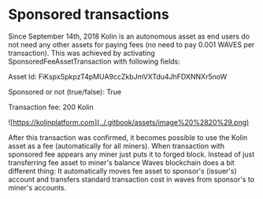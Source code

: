 # Sponsored transactions


  
Since September 14th, 2018 Kolin is an autonomous asset as end users do not need any other assets for paying fees \(no need to pay 0.001 WAVES per transaction\). This was achieved by activating SponsoredFeeAssetTransaction with following fields:

Asset Id: FiKspxSpkpzT4pMUA9ccZkbJmVXTdu4JhFDXNNXr5noW

Sponsored or not \(true/false\): True

Transaction fee: 200 Kolin

![https://kolinplatform.com](../.gitbook/assets/image%20%2820%29.png)



After this transaction was confirmed, it becomes possible to use the Kolin asset as a fee \(automatically for all miners\). When transaction with sponsored fee appears any miner just puts it to forged block. Instead of just transferring fee asset to miner's balance Waves blockchain does a bit different thing: It automatically moves fee asset to sponsor's \(issuer's\) account and transfers standard transaction cost in waves from sponsor's to miner's accounts.


